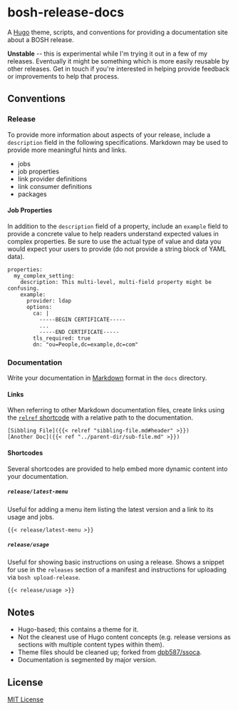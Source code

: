 # bosh-release-docs

A [Hugo](https://gohugo.io/) theme, scripts, and conventions for providing a documentation site about a BOSH release.

**Unstable** -- this is experimental while I'm trying it out in a few of my releases. Eventually it might be something which is more easily reusable by other releases. Get in touch if you're interested in helping provide feedback or improvements to help that process.


## Conventions


### Release

To provide more information about aspects of your release, include a `description` field in the following specifications. Markdown may be used to provide more meaningful hints and links.

 * jobs
 * job properties
 * link provider definitions
 * link consumer definitions
 * packages

#### Job Properties

In addition to the `description` field of a property, include an `example` field to provide a concrete value to help readers understand expected values in complex properties. Be sure to use the actual type of value and data you would expect your users to provide (do not provide a string block of YAML data).

    properties:
      my_complex_setting:
        description: This multi-level, multi-field property might be confusing.
        example:
          provider: ldap
          options:
            ca: |
              -----BEGIN CERTIFICATE-----
              ...
              -----END CERTIFICATE-----
            tls_required: true
            dn: "ou=People,dc=example,dc=com"


### Documentation

Write your documentation in [Markdown](https://www.markdownguide.org/basic-syntax/) format in the `docs` directory.


#### Links

When referring to other Markdown documentation files, create links using the [`relref` shortcode](https://gohugo.io/content-management/shortcodes/#ref-and-relref) with a relative path to the documentation.

    [Sibbling File]({{< relref "sibbling-file.md#header" >}})
    [Another Doc]({{< ref "../parent-dir/sub-file.md" >}})


#### Shortcodes

Several shortcodes are provided to help embed more dynamic content into your documentation.


##### `release/latest-menu`

Useful for adding a menu item listing the latest version and a link to its usage and jobs.

    {{< release/latest-menu >}}


##### `release/usage`

Useful for showing basic instructions on using a release. Shows a snippet for use in the `releases` section of a manifest and instructions for uploading via `bosh upload-release`.

    {{< release/usage >}}


## Notes

 * Hugo-based; this contains a theme for it.
 * Not the cleanest use of Hugo content concepts (e.g. release versions as sections with multiple content types within them).
 * Theme files should be cleaned up; forked from [dpb587/ssoca](https://github.com/dpb587/ssoca/tree/docs-hugo-site).
 * Documentation is segmented by major version.


## License

[MIT License](LICENSE)
